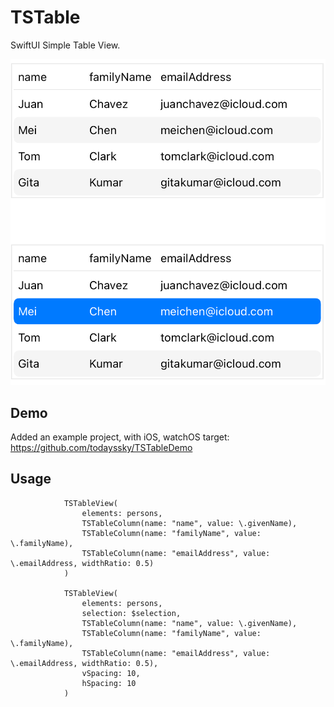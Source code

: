 # TSTable

SwiftUI Simple Table View.

![image](./TSTableImage.png)

## Demo
Added an example project, with iOS, watchOS target: https://github.com/todayssky/TSTableDemo

## Usage
```
            TSTableView(
                elements: persons,
                TSTableColumn(name: "name", value: \.givenName),
                TSTableColumn(name: "familyName", value: \.familyName),
                TSTableColumn(name: "emailAddress", value: \.emailAddress, widthRatio: 0.5)
            )
            
            TSTableView(
                elements: persons,
                selection: $selection,
                TSTableColumn(name: "name", value: \.givenName),
                TSTableColumn(name: "familyName", value: \.familyName),
                TSTableColumn(name: "emailAddress", value: \.emailAddress, widthRatio: 0.5),
                vSpacing: 10,
                hSpacing: 10
            )
```
